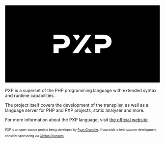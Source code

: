![PXP](/profile/art/header.png)

PXP is a superset of the PHP programming language with extended syntax and runtime capabilities.

The project itself covers the development of the transpiler, as well as a language server for PHP and PXP projects, static analyser and more.

For more information about the PXP language, visit [the official website](https://pxplang.org).

<sup><sub>PXP is an open-source project being developed by [Ryan Chandler](https://twitter.com/ryangjchandler). If you wish to help support development, consider sponsoring via [GitHub Sponsors](https://github.com/sponsors/ryangjchandler).</sub></sup>
